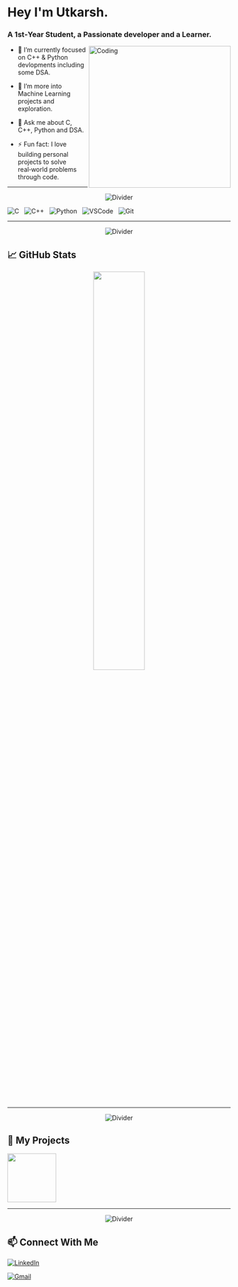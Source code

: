 <p>
     <h1 align="LEFT">Hey I'm Utkarsh.</h1>
     
<h3> A 1st‑Year Student, a Passionate developer and a Learner.</h3>
</p>

<img src="https://media.giphy.com/media/qgQUggAC3Pfv687qPC/giphy.gif"
     alt="Coding"
     align="right"
     width="320" />

<p>
     
 - 🔭 I’m currently focused on C++ & Python devlopments including some DSA. 
     
- 🌱 I’m more into Machine Learning  projects and exploration.
  
- 💬 Ask me about C, C++, Python and DSA. 
  
- ⚡ Fun fact: I love building personal projects to solve real‑world problems through code.

</p>


---

<p align="center">
  <img src="https://readme-typing-svg.herokuapp.com?font=Fira+Code&duration=1500&pause=100&color=F7931E,F15BB5,00BBF9,00F5D4,9B5DE5&center=true&vCenter=true&width=340&lines=⚡️+Language and Tools+⚡️"alt="Divider"/>
</p>

![C](https://img.shields.io/badge/C-00599C?style=for-the-badge&logo=c&logoColor=white) &nbsp;
![C++](https://img.shields.io/badge/C%2B%2B-00599C?style=for-the-badge&logo=c%2B%2B&logoColor=white) &nbsp;
![Python](https://img.shields.io/badge/Python-FFD43B?style=for-the-badge&logo=python&logoColor=blue) &nbsp;
![VSCode](https://img.shields.io/badge/VS%20Code-0078d7?style=for-the-badge&logo=visual-studio-code&logoColor=white) &nbsp;
![Git](https://img.shields.io/badge/Git-F05032?style=for-the-badge&logo=git&logoColor=white)

---
<p align="center">
  <img src="https://readme-typing-svg.herokuapp.com?font=Fira+Code&duration=1500&pause=100&color=F7931E,F15BB5,00BBF9,00F5D4,9B5DE5&center=true&vCenter=true&width=340&lines=⚡️+Stats+⚡️" alt="Divider" />
</p>

## 📈 GitHub Stats

<p align="center">
  <img width="48%" src="https://github-readme-streak-stats.herokuapp.com/?user=utkarshcs.18&theme=github-dark" />
</p>

---
<p align="center">
  <img src="https://readme-typing-svg.herokuapp.com?font=Fira+Code&duration=1500&pause=100&color=F7931E,F15BB5,00BBF9,00F5D4,9B5DE5&center=true&vCenter=true&width=340&lines=⚡️+Plots+⚡️" alt="Divider" />
</p>

## 🚀 My Projects


<a href="https://github.com/utkarshcs18/Gpalytics-ShowCase.git">
<img src="https://github.com/utkarshcs18/GPAlytics/blob/main/profileproject.jpg?raw=true"
       length="40"
       width="110"
       style="vertical-align: middle;"/>
</a>

---
<p align="center">
  <img src="https://readme-typing-svg.herokuapp.com?font=Fira+Code&duration=1500&pause=100&color=F7931E,F15BB5,00BBF9,00F5D4,9B5DE5&center=true&vCenter=true&width=340&lines=⚡️+Hyperlinks+⚡️" alt="Divider" />
</p>

## 📫 Connect With Me

[![LinkedIn](https://img.shields.io/badge/LinkedIn-blue?style=for-the-badge&logo=linkedin&logoColor=white)](https://linkedin.com/in/utkarshcs18)

[![Gmail](https://img.shields.io/badge/Gmail-red?style=for-the-badge&logo=gmail&logoColor=white)](mailto:utkarshkumar.cs18@gmail.com?subject=Excited%20to%20Connect!&body=Hey%20there!%0AI%20came%20across%20your%20profile%20and%20would%20love%20to%20connect%20and%20talk%20about%20.%20.%20..">)

